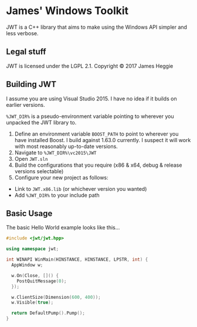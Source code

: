 James' Windows Toolkit
======================

JWT is a C++ library that aims to make using the Windows API simpler and less verbose.

Legal stuff
-----------
JWT is licensed under the LGPL 2.1.
Copyright &copy; 2017 James Heggie

Building JWT
------------
I assume you are using Visual Studio 2015. I have no idea if it builds on earlier versions.

`%JWT_DIR%` is a pseudo-environment variable pointing to wherever you unpacked the JWT library to.

1. Define an environment variable `BOOST_PATH` to point to wherever you have installed Boost. I build against 1.63.0 currently. I suspect it will work with most reasonably up-to-date versions.
2. Navigate to `%JWT_DIR%\vc2015\JWT`
3. Open `JWT.sln`
4. Build the configurations that you require (x86 & x64, debug & release versions selectable)
5. Configure your new project as follows:
  - Link to `JWT.x86.lib` (or whichever version you wanted)
  - Add `%JWT_DIR%` to your include path

Basic Usage
-----------
The basic Hello World example looks like this...

```C++
#include <jwt/jwt.hpp>

using namespace jwt;

int WINAPI WinMain(HINSTANCE, HINSTANCE, LPSTR, int) {
  AppWindow w;

  w.On(Close, []() {
    PostQuitMessage(0);
  });

  w.ClientSize(Dimension(600, 400));
  w.Visible(true);

  return DefaultPump().Pump();
}
```